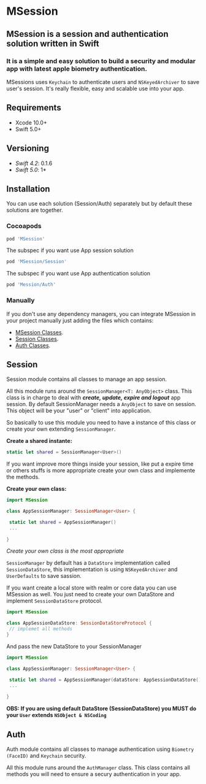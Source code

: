 # MSession

## MSession is a session and authentication solution written in Swift

### It is a simple and easy solution to build a security and modular app with latest apple biometry authentication.

MSessions uses `Keychain` to authenticate users and `NSKeyedArchiver` to save user's session. It's really flexible, easy and scalable use into your app.

## Requirements

- Xcode 10.0+
- Swift 5.0+

## Versioning

- *Swift 4.2*: 0.1.6
- *Swift 5.0*: 1*

## Installation

You can use each solution (Session/Auth) separately but by default these solutions are together.


### Cocoapods

```ruby
pod 'MSession'
```

The subspec if you want use App session solution

```ruby
pod 'MSession/Session'
```

The subspec if you want use App authentication solution 

```ruby
pod 'Mession/Auth'
```

### Manually

If you don't use any dependency managers, you can integrate MSession in your project manually just adding the files which contains: 

- [MSession Classes](https://github.com/vitormesquita/MSession/tree/master/Source). 
- [Session Classes](https://github.com/vitormesquita/MSession/tree/master/Source/Session).
- [Auth Classes](https://github.com/vitormesquita/MSession/tree/master/Source/Auth).

## Session

Session module contains all classes to manage an app session. 

All this module runs around the `SessionManager<T: AnyObject>` class. This class is in charge to deal with ***create, update, expire and logout*** app session. By default SessionManager needs a `AnyObject` to save on session. This object will be your "user" or "client" into application.

So basically to use this module you need to have a instance of this class or create your own extending `SessionManager`.

**Create a shared instante:**

```swift
static let shared = SessionManager<User>()
```


If you want improve more things inside your session, like put a expire time or others stuffs is more appropriate create your own class and implemente the methods.

**Create your own class:**

```swift
import MSession

class AppSessionManager: SessionManager<User> {

 static let shared = AppSessionManager()
 ...
 
}
```

*Create your own class is the most appropriate*


`SessionManager` by default has a `DataStore` implementation called `SessionDataStore`, this implementation is using `NSKeyedArchiver` and `UserDefaults` to save sassion. 

If you want create a local store with realm or core data you can use MSession as well. You just need to create your own DataStore and implement `SessionDataStore` protocol.

```swift
import MSession

class AppSessionDataStore: SessionDataStoreProtocol {
 // implemet all methods
}
```

And pass the new DataStore to your SessionManager

```swift
import MSession

class AppSessionManager: SessionManager<User> {

 static let shared = AppSessionManager(dataStore: AppSessionDataStore())
 ...
 
}
```

**OBS: If you are using default DataStore (SessionDataStore) you MUST do your `User` extends `NSObject & NSCoding`**

## Auth

Auth module contains all classes to manage authentication using `Biometry (FaceID)` and `Keychain` security.

All this module runs around the `AuthManager` class. This class contains all methods you will need to ensure a secury authentication in your app.
